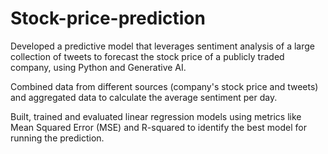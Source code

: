 # Stock-price-prediction
Developed a predictive model that leverages sentiment analysis of a large collection of tweets to forecast the stock price of a publicly traded company, using Python and Generative AI.

Combined data from different sources (company's stock price and tweets) and aggregated data to calculate the average sentiment per day.

Built, trained and evaluated linear regression models using metrics like Mean Squared Error (MSE) and R-squared to identify the best model for running the prediction.

